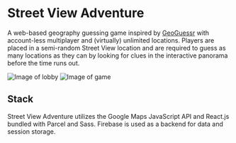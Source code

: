 # Street View Adventure
A web-based geography guessing game inspired by [GeoGuessr](https://www.geoguessr.com/) with account-less multiplayer and (virtually) unlimited locations. Players are placed in a semi-random Street View location and are required to guess as many locations as they can by looking for clues in the interactive panorama before the time runs out.

![Image of lobby](https://i.ibb.co/WHdbNcW/Screen-Shot-2020-06-06-at-11-24-22.png)
![Image of game](https://i.ibb.co/d4Yhf1Q/Screen-Shot-2020-06-06-at-11-28-20.png)

## Stack
Street View Adventure utilizes the Google Maps JavaScript API and React.js bundled with Parcel and Sass. Firebase is used as a backend for data and session storage.
